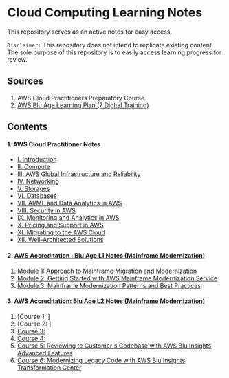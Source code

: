 # Cloud Computing Learning Notes
This repository serves as an active notes for easy access.

`Disclaimer:` This repository does not intend to replicate existing content. The sole
purpose of this repository is to easily access learning progress for review.

## Sources
1. AWS Cloud Practitioners Preparatory Course
2. [AWS Blu Age Learning Plan (7 Digital Training)](https://explore.skillbuilder.aws/learn/learning-plans/1674/aws-blu-age-learning-plan-partner)

## Contents
#### 1. AWS Cloud Practitioner Notes
   - [I. Introduction](AWS-Practitioner-Essentials/1_Introduction.md)
   - [II. Compute](AWS-Practitioner-Essentials/2_Compute-in-Cloud.md)
   - [III. AWS Global Infrastructure and Reliability](AWS-Practitioner-Essentials/3_AWS-Global-Infrastructure-and-Reliability.md)
   - [IV. Networking](AWS-Practitioner-Essentials/4_Networking.md)
   - [V. Storages](AWS-Practitioner-Essentials/5_Storage.md)
   - [VI. Databases](AWS-Practitioner-Essentials/6_Databases.md)
   - [VII. AI/ML and Data Analytics in AWS](AWS-Practitioner-Essentials/7_AI-and-Data-Analytics.md)
   - [VIII. Security in AWS](AWS-Practitioner-Essentials/8_Security.md)
   - [IX. Monitoring and Analytics in AWS](AWS-Practitioner-Essentials/9_Monitoring-and-Analytics.md)
   - [X. Pricing and Support in AWS](AWS-Practitioner-Essentials/10_Pricing-and-Support.md)
   - [XI. Migrating to the AWS Cloud](AWS-Practitioner-Essentials/11_Migrating-to-the-AWS-Cloud.md)
   - [XII. Well-Architected Solutions](AWS-Practitioner-Essentials/12_Well-Architected-Solutions.md)
#### 2. [AWS Accreditation : Blu Age L1 Notes (Mainframe Modernization)](AWS-Mainframe-Modernization)
   1. [Module 1: Approach to Mainframe Migration and Modernization](AWS-Mainframe-Modernization/Module-1.md#module-1-approach-to-mainframe-migration-and-modernization-conceptual-introduction-)
   2. [Module 2: Getting Started with AWS Mainframe Modernization Service](AWS-Mainframe-Modernization/Module-2.md#module-2-getting-started-with-aws-mainframe-modernization-service-)
   3. [Module 3: Mainframe Modernization Patterns and Best Practices](AWS-Mainframe-Modernization/Module-3.md#module-3-mainframe-modernization-patterns-and-best-practices-)
#### 3. [AWS Accreditation: Blu Age L2 Notes (Mainframe Modernization)](AWS-Mainframe-Modernization/L2-Blu-Age-Certification)
   1. [Course 1: ]
   2. [Course 2: ]
   3. [Course 3: ](AWS-Mainframe-Modernization/L2-Blu-Age-Certification/Course-3.md)
   4. [Course 4: ](AWS-Mainframe-Modernization/L2-Blu-Age-Certification/Course-4.md)
   5. [Course 5: Reviewing te Customer's Codebase with AWS Blu Insights Advanced Features](AWS-Mainframe-Modernization/L2-Blu-Age-Certification/Course-5.md)
   6. [Course 6: Modernizing Legacy Code with AWS Blu Insights Transformation Center](AWS-Mainframe-Modernization/L2-Blu-Age-Certification/Course-6.md)